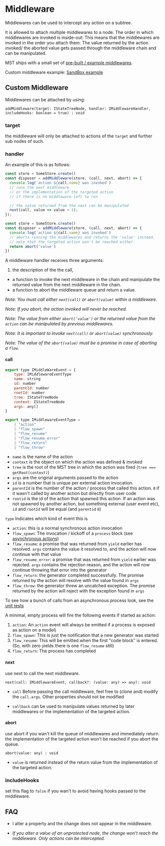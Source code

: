 # Middleware
Middlewares can be used to intercept any action on a subtree.

It is allowed to attach multiple middlewares to a node.
The order in which middlewares are invoked is inside-out:
This means that the middlewares are invoked in the order you attach them.
The value returned by the action invoked/ the aborted value gets passed through the middleware chain and can be manipulated.


MST ships with a small set of [pre-built / example middlewares](../packages/mst-middlewares/README.md).


Custom middleware example:
[SandBox example](https://codesandbox.io/s/88jrqlzm1l)

## Custom Middleware
Middlewares can be attached by using:

`addMiddleware(target: IStateTreeNode, handler: IMiddlewareHandler, includeHooks: boolean = true) :
void`

### target

the middleware will only be attached to actions of the `target` and further sub nodes of such.

### handler
An example of this is as follows:

```js
const store = SomeStore.create()
const disposer = addMiddleware(store, (call, next, abort) => {
  console.log(`action ${call.name} was invoked`)
  // runs the next middleware
  // or the implementation of the targeted action
  // if there is no middleware left to run

  // the value returned from the next can be manipulated
  next(call, value => value + 1);
});
```
```js
const store = SomeStore.create()
const disposer = addMiddleware(store, (call, next, abort) => {
  console.log(`action ${call.name} was invoked`)
  // aborts running the middlewares and returns the 'value' instead.
  // note that the targeted action won't be reached either.
  return abort('value')  
})
```

A middleware handler receives three arguments:
1. the description of the the call,
-  a function to invoke the next middleware in the chain and manipulate the returned value from the next middleware in the chain.
- a function to abort the middleware queue and return a value.



*Note: You must call either `next(call)` or `abort(value)` within a middleware.*

*Note: If you abort, the action invoked will never be reached.*

*Note: The value from either `abort('value')` or the returned value from the `action` can be manipulated by previous middlewares.*

*Note: It is important to invoke `next(call)` or `abort(value)` synchronously.*

*Note: The value of the `abort(value)` must be a promise in case of aborting a `flow`.*

#### call
```javascript
export type IMiddleWareEvent = {
    type: IMiddlewareEventType
    name: string
    id: number
    parentId: number
    rootId: number
    tree: IStateTreeNode
    context: IStateTreeNode
    args: any[]
}

export type IMiddlewareEventType =
    | "action"
    | "flow_spawn"
    | "flow_resume"
    | "flow_resume_error"
    | "flow_return"
    | "flow_throw"
```

* `name` is the name of the action
* `context` is the object on which the action was defined & invoked
* `tree` is the root of the MST tree in which the action was fired (`tree === getRoot(context)`)
* `args` are the original arguments passed to the action
* `id` is a number that is unique per external action invocation.
* `parentId` is the number of the action / process that called this action. `0` if it wasn't called by another action but directly from user code
* `rootid` is the id of the action that spawned this action. If an action was not spawned by another action, but something external (user event etc), `id` and `rootId` will be equal (and `parentid` `0`)

`type` Indicates which kind of event this is

* `action`: this is a normal synchronous action invocation
* `flow_spawn`: The invocation / kickoff of a `process` block (see [asynchronous actions](async-actions.md))
* `flow_resume`: a promise that was returned from `yield` earlier has resolved. `args` contains the value it resolved to, and the action will now continue with that value
* `flow_resume_error`: a promise that was returned from `yield` earlier was rejected. `args` contains the rejection reason, and the action will now continue throwing that error into the generator
* `flow_return`: the generator completed successfully. The promise returned by the action will resolve with the value found in `args`
* `flow_throw`: the generator threw an uncatched exception. The promise returned by the action will reject with the exception found in `args`

To see how a bunch of calls from an asynchronous process look, see the [unit tests](https://github.com/mobxjs/mobx-state-tree/blob/09708ba86d04f433cc23fbcb6d1dc4db170f798e/test/async.ts#L289)

A minimal, empty process will fire the following events if started as action:

1. `action`: An `action` event will always be emitted if a process is exposed as action on a model)
2. `flow_spawn`: This is just the notification that a new generator was started
3. `flow_resume`: This will be emitted when the first "code block" is entered. (So, with zero yields there is one `flow_resume`  still)
4. `flow_return`: The process has completed

#### next
use next to call the next middleware.

`next(call: IMiddlewareEvent, callback?: (value: any) => any): void`

- `call` Before passing the call middleware, feel free to (clone and) modify the `call.args`.
Other properties should not be modified

- `callback` can be used to manipulate values returned by later middlewares or the implementation of the targeted action.

#### abort

use abort if you wan't kill the queue of middlewares and immediately return.
the implementation of the targeted action won't be reached if you abort the queue.

`abort(value: any) : void`

- `value` is returned instead of the return value from the implementation of the targeted action.

### includeHooks
set this flag to `false` if you wan't to avoid having hooks passed to the middleware.

## FAQ

- I alter a property and the change does not appear in the middleware.

 - *If you alter a value of an unprotected node, the change won't reach the middleware. Only actions can be intercepted.*
